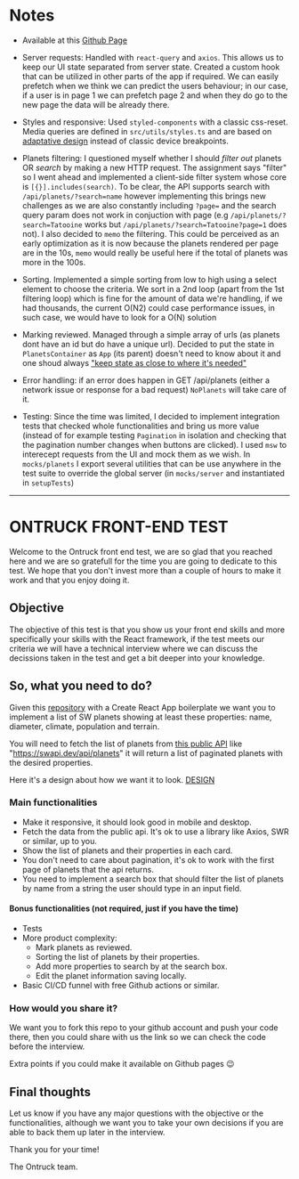 # Notes

- Available at this [Github Page](https://julianbetancourt.github.io/frontend-exercise/)

- Server requests: Handled with `react-query` and `axios`. This allows us to keep our UI state separated from server state. Created a custom hook that can be utilized in other parts of the app if required. We can easily prefetch when we think we can predict the users behaviour; in our case, if a user is in page 1 we can prefetch page 2 and when they do go to the new page the data will be already there.

- Styles and responsive: Used `styled-components` with a classic css-reset. Media queries are defined in `src/utils/styles.ts` and are based on [adaptative design](https://www.uxpin.com/studio/blog/responsive-vs-adaptive-design-whats-best-choice-designers/) instead of classic device breakpoints.

- Planets filtering: I questioned myself whether I should _filter out_ planets OR _search_ by making a new HTTP request. The assignment says "filter" so I went ahead and implemented a client-side filter system whose core is `[{}].includes(search)`. To be clear, the API supports search with `/api/planets/?search=name` however implementing this brings new challenges as we are also constantly including `?page=` and the search query param does not work in conjuction with page (e.g `/api/planets/?search=Tatooine` works but `/api/planets/?search=Tatooine?page=1` does not). I also decided to `memo` the filtering. This could be perceived as an early optimization as it is now because the planets rendered per page are in the 10s, `memo` would really be useful here if the total of planets was more in the 100s.

- Sorting. Implemented a simple sorting from low to high using a select element to choose the criteria. We sort in a 2nd loop (apart from the 1st filtering loop) which is fine for the amount of data we're handling, if we had thousands, the current O(N2) could case performance issues, in such case, we would have to look for a O(N) solution

- Marking reviewed. Managed through a simple array of urls (as planets dont have an id but do have a unique url). Decided to put the state in `PlanetsContainer` as `App` (its parent) doesn't need to know about it and one shoud always ["keep state as close to where it's needed"](https://julianbetancourt.co/blog/manejo-de-estados-de-aplicacion-en-react)

- Error handling: if an error does happen in GET /api/planets (either a network issue or response for a bad request) `NoPlanets` will take care of it.

- Testing: Since the time was limited, I decided to implement integration tests that checked whole functionalities and bring us more value (instead of for example testing `Pagination` in isolation and checking that the pagination number changes when buttons are clicked). I used `msw` to interecept requests from the UI and mock them as we wish. In `mocks/planets` I export several utilities that can be use anywhere in the test suite to override the global server (in `mocks/server` and instantiated in `setupTests`)

---

# ONTRUCK FRONT-END TEST

Welcome to the Ontruck front end test, we are so glad that you reached here and we are so gratefull for the time you are going to dedicate to this test. We hope that you don't invest more than a couple of hours to make it work and that you enjoy doing it.

## Objective

The objective of this test is that you show us your front end skills and more specifically your skills with the React framework, if the test meets our criteria we will have a technical interview where we can discuss the decissions taken in the test and get a bit deeper into your knowledge.

## So, what you need to do?

Given this [repository](https://github.com/ontruck/frontend-exercise) with a Create React App boilerplate we want you to implement a list of SW planets showing at least these properties: name, diameter, climate, population and terrain.

You will need to fetch the list of planets from [this public API](https://swapi.dev/) like "https://swapi.dev/api/planets" it will return a list of paginated planets with the desired properties.

Here it's a design about how we want it to look. [DESIGN](https://www.figma.com/file/7XKPqc9Yd4ns8fAu5XRq40/FE-Technical-Test?node-id=0%3A1)

### Main functionalities

- Make it responsive, it should look good in mobile and desktop.
- Fetch the data from the public api. It's ok to use a library like Axios, SWR or similar, up to you.
- Show the list of planets and their properties in each card.
- You don't need to care about pagination, it's ok to work with the first page of planets that the api returns.
- You need to implement a search box that should filter the list of planets by name from a string the user should type in an input field.

#### Bonus functionalities (not required, just if you have the time)

- Tests
- More product complexity:
  - Mark planets as reviewed.
  - Sorting the list of planets by their properties.
  - Add more properties to search by at the search box.
  - Edit the planet information saving locally.
- Basic CI/CD funnel with free Github actions or similar.

### How would you share it?

We want you to fork this repo to your github account and push your code there, then you could share with us the link so we can check the code before the interview.

Extra points if you could make it available on Github pages 😉

## Final thoughts

Let us know if you have any major questions with the objective or the functionalities, although we want you to take your own decisions if you are able to back them up later in the interview.

Thank you for your time!

The Ontruck team.
